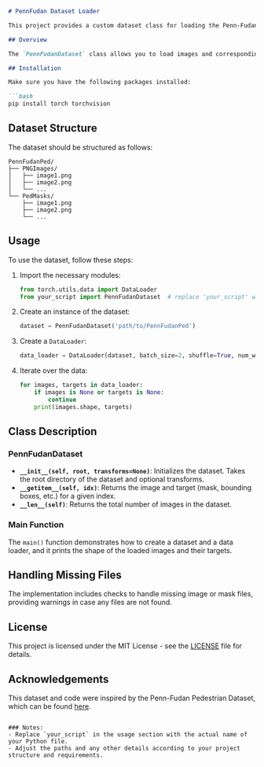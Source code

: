 
```markdown
# PennFudan Dataset Loader

This project provides a custom dataset class for loading the Penn-Fudan Pedestrian Dataset using PyTorch's `Dataset` and `DataLoader` classes. The dataset contains images and segmentation masks for pedestrian detection.

## Overview

The `PennFudanDataset` class allows you to load images and corresponding masks from the dataset, applying any specified transformations. This is particularly useful for training deep learning models for object detection and segmentation tasks.

## Installation

Make sure you have the following packages installed:

```bash
pip install torch torchvision
```

## Dataset Structure

The dataset should be structured as follows:

```
PennFudanPed/
├── PNGImages/
│   ├── image1.png
│   ├── image2.png
│   └── ...
└── PedMasks/
    ├── image1.png
    ├── image2.png
    └── ...
```

## Usage

To use the dataset, follow these steps:

1. Import the necessary modules:

   ```python
   from torch.utils.data import DataLoader
   from your_script import PennFudanDataset  # replace 'your_script' with the name of your Python file
   ```

2. Create an instance of the dataset:

   ```python
   dataset = PennFudanDataset('path/to/PennFudanPed')
   ```

3. Create a `DataLoader`:

   ```python
   data_loader = DataLoader(dataset, batch_size=2, shuffle=True, num_workers=4)
   ```

4. Iterate over the data:

   ```python
   for images, targets in data_loader:
       if images is None or targets is None:
           continue
       print(images.shape, targets)
   ```

## Class Description

### PennFudanDataset

- **`__init__(self, root, transforms=None)`**: Initializes the dataset. Takes the root directory of the dataset and optional transforms.
- **`__getitem__(self, idx)`**: Returns the image and target (mask, bounding boxes, etc.) for a given index.
- **`__len__(self)`**: Returns the total number of images in the dataset.

### Main Function

The `main()` function demonstrates how to create a dataset and a data loader, and it prints the shape of the loaded images and their targets.

## Handling Missing Files

The implementation includes checks to handle missing image or mask files, providing warnings in case any files are not found.

## License

This project is licensed under the MIT License - see the [LICENSE](LICENSE) file for details.

## Acknowledgements

This dataset and code were inspired by the Penn-Fudan Pedestrian Dataset, which can be found [here](http://www.cis.upenn.edu/~jshi/ped_html/).
```

### Notes:
- Replace `your_script` in the usage section with the actual name of your Python file.
- Adjust the paths and any other details according to your project structure and requirements.
